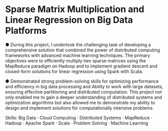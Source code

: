 # Sparse Matrix Multiplication and Linear Regression on Big Data Platforms

● During this project, I undertook the challenging task of developing a comprehensive solution that combined the power of distributed computing frameworks with advanced machine learning techniques. The primary objectives were to efficiently multiply two sparse matrices using the MapReduce paradigm on Hadoop and to implement gradient descent and closed-form solutions for linear regression using Spark with Scala.

● Demonstrated strong problem-solving skills for optimizing performance and efficiency in big data processing and Ability to work with large datasets, ensuring effective partitioning and distributed computation. This project not only enabled me to gain a deeper understanding of distributed systems and optimization algorithms but also allowed me to demonstrate my ability to design and implement solutions for computationally intensive problems.

Skills: Big Data · Cloud Computing · Distributed Systems · MapReduce · Hadoop · Apache Spark · Scala · Problem Solving · Machine Learning

